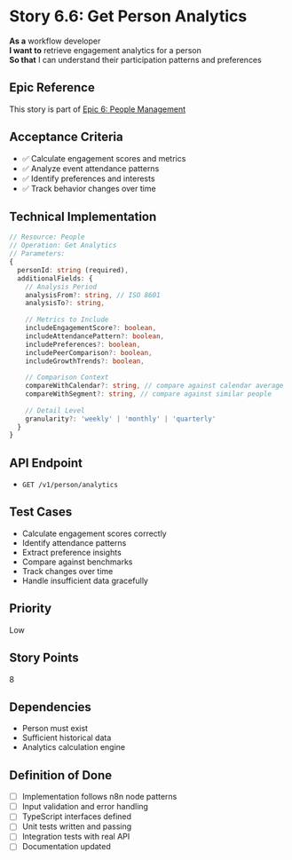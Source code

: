 # Story 6.6: Get Person Analytics

**As a** workflow developer  
**I want to** retrieve engagement analytics for a person  
**So that** I can understand their participation patterns and preferences

## Epic Reference
This story is part of [Epic 6: People Management](./epic.md)

## Acceptance Criteria
- ✅ Calculate engagement scores and metrics
- ✅ Analyze event attendance patterns
- ✅ Identify preferences and interests
- ✅ Track behavior changes over time

## Technical Implementation
```typescript
// Resource: People
// Operation: Get Analytics
// Parameters:
{
  personId: string (required),
  additionalFields: {
    // Analysis Period
    analysisFrom?: string, // ISO 8601
    analysisTo?: string,
    
    // Metrics to Include
    includeEngagementScore?: boolean,
    includeAttendancePattern?: boolean,
    includePreferences?: boolean,
    includePeerComparison?: boolean,
    includeGrowthTrends?: boolean,
    
    // Comparison Context
    compareWithCalendar?: string, // compare against calendar average
    compareWithSegment?: string, // compare against similar people
    
    // Detail Level
    granularity?: 'weekly' | 'monthly' | 'quarterly'
  }
}
```

## API Endpoint
- `GET /v1/person/analytics`

## Test Cases
- Calculate engagement scores correctly
- Identify attendance patterns
- Extract preference insights
- Compare against benchmarks
- Track changes over time
- Handle insufficient data gracefully

## Priority
Low

## Story Points
8

## Dependencies
- Person must exist
- Sufficient historical data
- Analytics calculation engine

## Definition of Done
- [ ] Implementation follows n8n node patterns
- [ ] Input validation and error handling
- [ ] TypeScript interfaces defined
- [ ] Unit tests written and passing
- [ ] Integration tests with real API
- [ ] Documentation updated
